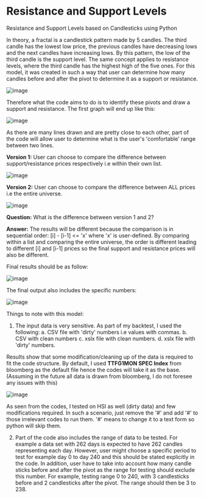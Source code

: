 # Resistance and Support Levels 

Resistance and Support Levels based on Candlesticks using Python

In theory, a fractal is a candlestick pattern made by 5 candles. The third candle has the lowest low price, the previous candles have decreasing lows and the next candles have increasing lows. By this pattern, the low of the third candle is the support level. The same concept applies to resistance levels, where the third candle has the highest high of the five ones. For this model, it was created in such a way that user can determine how many candles before and after the pivot to determine it as a support or resistance. 

![image](https://user-images.githubusercontent.com/107907500/177912191-18b8cc03-4d5d-4cf6-bc0e-15ad12d62873.png)

Therefore what the code aims to do is to identify these pivots and draw a support and resistance. The first graph will end up like this:

![image](https://user-images.githubusercontent.com/107907500/178862381-41ed4f22-30b9-40d2-921b-c396283d1aab.png)

As there are many lines drawn and are pretty close to each other, part of the code will allow user to determine what is the user's 'comfortable' range between two lines. 

**Version 1:** User can choose to compare the difference between support/resistance prices respectively i.e within their own list.

![image](https://user-images.githubusercontent.com/107907500/178868026-041ea18c-d65b-4c76-aa95-2bf6363b2de2.png)

**Version 2:** User can choose to compare the difference between ALL prices i.e the entire universe.

![image](https://user-images.githubusercontent.com/107907500/178868078-8c022a20-853c-4fb7-8a6e-8e0ca0a3c5a7.png)

**Question:** What is the difference between version 1 and 2?

**Answer:** The results will be different because the comparison is in sequential order: [i] - [i-1] <= 'x' where 'x' is user-defined. By comparing within a list and comparing the entire universe, the order is different leading to different [i] and [i-1] prices so the final support and resistance prices will also be different. 

Final results should be as follow:

![image](https://user-images.githubusercontent.com/107907500/178866554-8ae27a15-fe60-444e-ae4a-0204090cfb88.png)

The final output also includes the specific numbers:

![image](https://user-images.githubusercontent.com/107907500/178862422-3b7184fe-6014-4e2f-a69f-e3dc072223e6.png)

Things to note with this model:
1. The input data is very sensitive. As part of my backtest, I used the following:
  a. CSV file with 'dirty' numbers i.e values with commas.
  b. CSV with clean numbers
  c. xslx file with clean numbers.
  d. xslx file with 'dirty' numbers.
 
Results show that some modification/cleaning up of the data is required to fit the code structure. By default, I used **TTFG1MON SPEC Index** from bloomberg as the default file hence the codes will take it as the base. (Assuming in the future all data is drawn from bloomberg, I do not foresee any issues with this)

![image](https://user-images.githubusercontent.com/107907500/178708618-d41c5440-1608-473f-8c1f-0e3e7c920b55.png)

As seen from the codes, I tested on HSI as well (dirty data) and few modifications required. In such a scenario, just remove the '#' and add '#' to those irrelevant codes to run them. '#' means to change it to a text form so python will skip them. 

2. Part of the code also includes the range of data to be tested. For example a data set with 262 days is expected to have 262 candles representing each day. However, user might choose a specific period to test for example day 0 to day 240 and this should be stated explicitly in the code. In addition, user have to take into account how many candle sticks before and after the pivot as the range for testing should exclude this number. For example, testing range 0 to 240, with 3 candlesticks before and 2 candlesticks after the pivot. The range should then be 3 to 238. 
